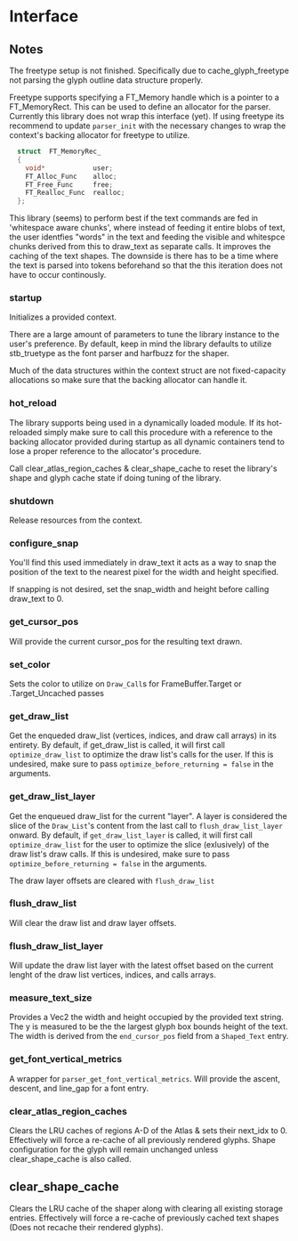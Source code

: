 # Interface

Notes
---

The freetype setup is not finished. Specifically due to cache_glyph_freetype not parsing the glyph outline data structure properly. 

Freetype supports specifying a FT_Memory handle which is a pointer to a FT_MemoryRect. This can be used to define an allocator for the parser. Currently this library does not wrap this interface (yet). If using freetype its recommend to update `parser_init` with the necessary changes to wrap the context's backing allocator for freetype to utilize.

```c
  struct  FT_MemoryRec_
  {
    void*            user;
    FT_Alloc_Func    alloc;
    FT_Free_Func     free;
    FT_Realloc_Func  realloc;
  };
  ```

This library (seems) to perform best if the text commands are fed in 'whitespace aware chunks', where instead of feeding it entire blobs of text, the user identfies "words" in the text and feeding the visible and whitespce chunks derived from this to draw_text as separate calls. It improves the caching of the text shapes. The downside is there has to be a time where the text is parsed into tokens beforehand so that the this iteration does not have to occur continously.

### startup

Initializes a provided context.

There are a large amount of parameters to tune the library instance to the user's preference. By default, keep in mind the library defaults to utilize stb_truetype as the font parser and harfbuzz for the shaper.

Much of the data structures within the context struct are not fixed-capacity allocations so make sure that the backing allocator can handle it.

### hot_reload

The library supports being used in a dynamically loaded module. If its hot-reloaded simply make sure to call this procedure with a reference to the backing allocator provided during startup as all dynamic containers tend to lose a proper reference to the allocator's procedure.

Call clear_atlas_region_caches & clear_shape_cache to reset the library's shape and glyph cache state if doing tuning of the library.

### shutdown

Release resources from the context.

### configure_snap

You'll find this used immediately in draw_text it acts as a way to snap the position of the text to the nearest pixel for the width and height specified.

If snapping is not desired, set the snap_width and height before calling draw_text to 0.

### get_cursor_pos

Will provide the current cursor_pos for the resulting text drawn.

### set_color

Sets the color to utilize on `Draw_Call`s for FrameBuffer.Target or .Target_Uncached passes

### get_draw_list

Get the enqueded draw_list (vertices, indices, and draw call arrays) in its entirety.
By default, if get_draw_list is called, it will first call `optimize_draw_list` to optimize the draw list's calls for the user. If this is undesired, make sure to pass `optimize_before_returning = false` in the arguments.

###  get_draw_list_layer

Get the enqueued draw_list for the current "layer".
A layer is considered the slice of the `Draw_List`'s content from the last call to `flush_draw_list_layer` onward.
By default, if `get_draw_list_layer` is called, it will first call `optimize_draw_list` for the user to optimize the slice (exlusively) of the draw list's draw calls. If this is undesired, make sure to pass `optimize_before_returning = false` in the arguments.

The draw layer offsets are cleared with `flush_draw_list`

### flush_draw_list

Will clear the draw list and draw layer offsets.

### flush_draw_list_layer

Will update the draw list layer with the latest offset based on the current lenght of the draw list vertices, indices, and calls arrays.

### measure_text_size

Provides a Vec2 the width and height occupied by the provided text string. The y is measured to be the the largest glyph box bounds height of the text. The width is derived from the `end_cursor_pos` field from a `Shaped_Text` entry.

### get_font_vertical_metrics

A wrapper for `parser_get_font_vertical_metrics`. Will provide the ascent, descent, and line_gap for a font entry.

### clear_atlas_region_caches

Clears the LRU caches of regions A-D of the Atlas & sets their next_idx to 0. Effectively will force a re-cache of all previously rendered glyphs. Shape configuration for the glyph will remain unchanged unless clear_shape_cache is also called.

## clear_shape_cache

Clears the LRU cache of the shaper along with clearing all existing storage entries. Effectively will force a re-cache of previously cached text shapes (Does not recache their rendered glyphs).
